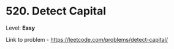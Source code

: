 # 520. Detect Capital

Level: **Easy**

Link to problem - https://leetcode.com/problems/detect-capital/
